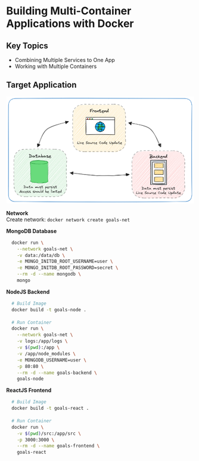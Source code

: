 # Building Multi-Container Applications with Docker

## Key Topics

- Combining Multiple Services to One App
- Working with Multiple Containers

## Target Application

![target application](./docs/target.excalidraw.png)

**Network**<br />
Create network: `docker network create goals-net`

**MongoDB Database**<br />

```bash
  docker run \
    --network goals-net \
    -v data:/data/db \
    -e MONGO_INITDB_ROOT_USERNAME=user \
    -e MONGO_INITDB_ROOT_PASSWORD=secret \
    --rm -d --name mongodb \
    mongo
```

**NodeJS Backend**<br />

```bash
  # Build Image
  docker build -t goals-node .

  # Run Container
  docker run \
    --network goals-net \
    -v logs:/app/logs \
    -v $(pwd):/app \
    -v /app/node_modules \
    -e MONGODB_USERNAME=user \
    -p 80:80 \
    --rm -d --name goals-backend \
    goals-node
```

**ReactJS Frontend**<br />

```bash
  # Build Image
  docker build -t goals-react .

  # Run Container
  docker run \
    -v $(pwd)/src:/app/src \
    -p 3000:3000 \
    --rm -d --name goals-frontend \
    goals-react
```
